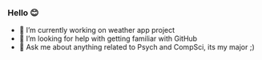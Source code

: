 ### Hello 😊

- 🔭 I’m currently working on weather app project
- 🤔 I’m looking for help with getting familiar with GitHub
- 💬 Ask me about anything related to Psych and CompSci, its my major ;)

